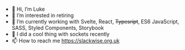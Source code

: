 - 👋 Hi, I’m Luke
- 👀 I’m interested in retiring
- 🌱 I’m currently working with Svelte, React, ~~Typesript~~, ES6 JavaScript, SASS, Styled Components, Storybook
- 🥶 I did a cool thing with sockets recently
- 📫 How to reach me https://slackwise.org.uk

<!---
lharby/lharby is a ✨ special ✨ repository because its `README.md` (this file) appears on your GitHub profile.
You can click the Preview link to take a look at your changes.
--->
